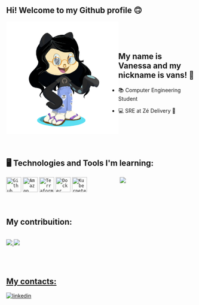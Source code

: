 ## Hi! Welcome to my Github profile 🙃

<img width="300px" align="left" src="/octocat-1679671980622.png">

</br>
</br>
</br>

## My name is Vanessa and my nickname is vans! 👟

- 📚 Computer Engineering Student

- 💻 SRE at Zé Delivery 🛵  


</br>
</br>
</br>
</br>

## 🖥️ Technologies and Tools I'm learning:      
<img width="200px" align="right" src="https://v5j9q4b5.rocketcdn.me/wp-content/uploads/2015/08/19.gif">
<code><img width="40" height="40" src="https://cdn.jsdelivr.net/gh/devicons/devicon/icons/github/github-original-wordmark.svg" title = "Github"/></code>       
<code><img width="40" height="40" src="https://cdn.jsdelivr.net/gh/devicons/devicon/icons/amazonwebservices/amazonwebservices-plain-wordmark.svg" title = "Amazon AWS"/></code>        
<code><img width="40" height="40" src="https://cdn.jsdelivr.net/gh/devicons/devicon/icons/terraform/terraform-original-wordmark.svg" title = "Terraform"/></code>  
<code><img width="40" height="40" src="https://cdn.jsdelivr.net/gh/devicons/devicon/icons/docker/docker-original-wordmark.svg"  title = "Docker"/></code>          
<code><img width="40" height="40" src="https://cdn.jsdelivr.net/gh/devicons/devicon/icons/kubernetes/kubernetes-plain-wordmark.svg" title = "Kubernetes"/></code>   
          
          
 </br>
 </br>
 </br>
 
 
 ## My contribuition:
 </br>
 <div>
<a href="https://github.com/vanessaaraujob">
<img height="180em" src="https://github-readme-stats.vercel.app/api/top-langs/?username=vanessaaraujob&layout=compact&langs_count=7&theme=dracula"/>
<img height="180em" src="https://github-readme-stats.vercel.app/api?username=vanessaaraujob&show_icons=true&theme=dracula&include_all_commits=true&count_private=true"/>
</div>
          
 </br>
 </br>
 </br>          
          
## My contacts:

<div dsplay="inline-block">
  <a href="https://www.linkedin.com/in/vanessa-araujo-barreto">
    <img width="80px" src="https://i.ibb.co/RyZx12b/linkedin.png" alt="linkedin" style="vertical-align:top;">
  </a>
</div>
          
